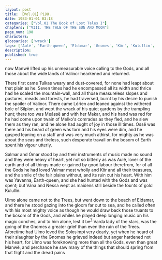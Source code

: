 ```yaml
---
layout: post
title: 【Vol.01】P198.
date: 1983-01-01 03:18
categories: ["Vol.01 The Book of Lost Tales I"]
chapters: ["VIII. THE TALE OF THE SUN AND MOON"]
page_num: 198
characters: 
glossaries: ['wrack']
tags: ['Aulë', 'Earth-queen', 'Eldamar', 'Gnomes', 'Kôr', 'Kulullin', 'Lórien', 'Makar', 'Manwë', 'Meássë', 'Melko', 'Mountains of Valinor', 'Nessa', 'Noldoli', 'Ómar', 'Ossë', 'Salmar', 'Silpion', 'Solosimpi', 'Tulkas', 'Ulmo', 'Two Trees', 'Valmar', 'Vána', 'Varda', 'Lady of the Stars']
description: 
published: true
---
```


<p style="text-indent: 0;">
now Manwë lifted up his unmeasurable voice calling to the Gods, and all those about the wide lands of Valinor hearkened and returned.
</p>

There first came Tulkas weary and dust-covered, for none had leapt about that plain as he. Seven times had he encompassed all its width and thrice had he scaled the mountain-wall, and all those measureless slopes and pastures, meads and forests, he had traversed, burnt by his desire to punish the spoiler of Valinor. There came Lórien and leaned against the withered bole of Silpion, and wept the wrack of his quiet gardens by the trampling hunt; there too was Meássë and with her Makar, and his hand was red for he had come upon twain of Melko's comrades as they fled, and he slew them as they ran, and he alone had aught of joy in those ill times. Ossë was there and his beard of green was torn and his eyes were dim, and he gasped leaning on a staff and was very much athirst, for mighty as he was about the seas and tireless, such desperate travail on the bosom of Earth spent his vigour utterly.

Salmar and Ómar stood by and their instruments of music made no sound and they were heavy of heart, yet not so bitterly as was Aulë, lover of the earth and of all things made or gained by good labour therefrom, for of all the Gods he had loved Valmar most wholly and Kôr and all their treasures, and the smile of the fair plains without, and its ruin cut his heart. With him was Yavanna, Earth-queen, and she had hunted with the Gods and was spent; but Vána and Nessa wept as maidens still beside the founts of gold Kulullin.

Ulmo alone came not to the Trees, but went down to the beach of Eldamar, and there he stood gazing into the gloom far out to sea, and he called often with his most mighty voice as though he would draw back those truants to the bosom of the Gods, and whiles he played deep longing music on his magic conches, and to him alone, lest it be<SUP>[7]({{site.baseurl}}/vol01-p220)</SUP> Varda lady of the stars, was the going of the Gnomes a greater grief than even the ruin of the Trees. Aforetime had Ulmo loved the Solosimpi very dearly, yet when he heard of their slaughter by the Gnomes he grieved indeed but anger hardened not his heart, for Ulmo was foreknowing more than all the Gods, even than great Manwë, and perchance he saw many of the things that should spring from that flight and the dread pains

